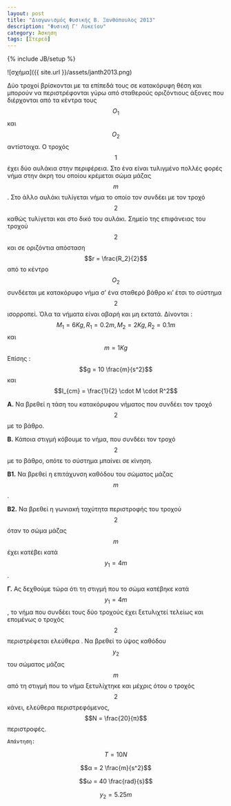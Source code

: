 ```yaml
---
layout: post
title: "Διαγωνισμός Φυσικής Β. Ξανθόπουλος 2013"
description: "Φυσική Γ' Λυκείου"
category: Άσκηση
tags: [Στερεό]
---
```

{% include JB/setup %}


![σχήμα]({{ site.url }}/assets/janth2013.png) 

∆ύο τροχοί βρίσκονται με τα επίπεδά τους σε κατακόρυφη θέση και μπορούν να περιστρέφονται γύρω
από σταθερούς οριζόντιους άξονες που διέρχονται από τα κέντρα τους $$O_1$$ και $$O_2$$ αντίστοιχα. Ο τροχός $$1$$
έχει δύο αυλάκια στην περιφέρεια. Στο ένα είναι τυλιγμένο πολλές φορές νήμα στην άκρη του οποίου
κρέμεται σώμα μάζας $$m$$. Στο άλλο αυλάκι τυλίγεται νήμα το οποίο τον συνδέει με τον τροχό $$2$$ καθώς
τυλίγεται και στο δικό του αυλάκι. Σημείο της επιφάνειας του τροχού $$2$$ και σε οριζόντια απόσταση
$$r = \frac{R_2}{2}$$ από το κέντρο $$O_2$$ συνδέεται με κατακόρυφο νήμα σ’ ένα σταθερό βάθρο κι’ έτσι το σύστημα
$$2$$ ισορροπεί.
Όλα τα νήματα είναι αβαρή και μη εκτατά.
∆ίνονται : $$M_1 = 6 Kg, R_1 = 0.2 m, M_2 = 2 Kg, R_2 = 0.1 m$$ και $$m = 1 Kg$$
Επίσης : $$g = 10 \frac{m}{s^2}$$ και $$I_{cm} = \frac{1}{2} \cdot M \cdot R^2$$

**Α.** Να βρεθεί η τάση του κατακόρυφου νήματος που συνδέει τον τροχό $$2$$ με το βάθρο.

**Β.** Κάποια στιγμή κόβουμε το νήμα, που συνδέει τον τροχό $$2$$ με το βάθρο, οπότε το σύστημα μπαίνει σε
κίνηση.

**Β1.** Να βρεθεί η επιτάχυνση καθόδου του σώματος μάζας $$m$$.

**Β2.** Να βρεθεί η γωνιακή ταχύτητα περιστροφής του τροχού $$2$$ όταν το σώμα μάζας $$m$$ έχει κατέβει κατά
$$y_1 = 4 m$$.

**Γ.** Ας δεχθούμε τώρα ότι τη στιγμή που το σώμα κατέβηκε κατά $$y_1 = 4 m$$, το νήμα που συνδέει τους
δύο τροχούς έχει ξετυλιχτεί τελείως και επομένως ο τροχός $$2$$ περιστρέφεται ελεύθερα .
Να βρεθεί το ύψος καθόδου $$y_2$$ του σώματος μάζας $$m$$ από τη στιγμή που το νήμα ξετυλίχτηκε και μέχρις ότου ο 
τροχός $$2$$ κάνει, ελεύθερα περιστρεφόμενος, $$N = \frac{20}{π}$$ περιστροφές.


`Απάντηση:`

$$Τ = 10Ν$$

$$α = 2 \frac{m}{s^2}$$

$$ω = 40 \frac{rad}{s}$$

$$y_2 = 5.25m$$